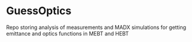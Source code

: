 # GuessOptics
Repo storing analysis of measurements and MADX simulations for getting emittance and optics functions in MEBT and HEBT

